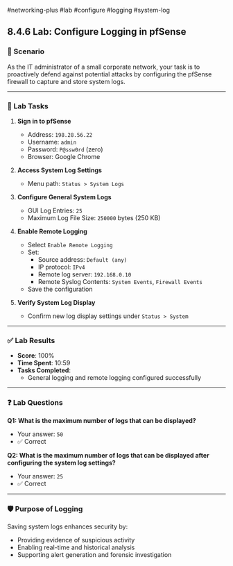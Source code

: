 #networking-plus #lab #configure #logging #system-log 
## 8.4.6 Lab: Configure Logging in pfSense

### 🧰 Scenario
As the IT administrator of a small corporate network, your task is to proactively defend against potential attacks by configuring the pfSense firewall to capture and store system logs.

---

### 📝 Lab Tasks

1. **Sign in to pfSense**
   - Address: `198.28.56.22`
   - Username: `admin`
   - Password: `P@ssw0rd` (zero)
   - Browser: Google Chrome

2. **Access System Log Settings**
   - Menu path: `Status > System Logs`

3. **Configure General System Logs**
   - GUI Log Entries: `25`
   - Maximum Log File Size: `250000` bytes (250 KB)

4. **Enable Remote Logging**
   - Select `Enable Remote Logging`
   - Set:
     - Source address: `Default (any)`
     - IP protocol: `IPv4`
     - Remote log server: `192.168.0.10`
     - Remote Syslog Contents: `System Events`, `Firewall Events`
   - Save the configuration

5. **Verify System Log Display**
   - Confirm new log display settings under `Status > System`

---

### ✅ Lab Results

- **Score**: 100%
- **Time Spent**: 10:59
- **Tasks Completed**:
  - General logging and remote logging configured successfully

---

### ❓ Lab Questions

**Q1: What is the maximum number of logs that can be displayed?**  
- Your answer: `50`  
- ✅ Correct

**Q2: What is the maximum number of logs that can be displayed after configuring the system log settings?**  
- Your answer: `25`  
- ✅ Correct

---

### 🛡️ Purpose of Logging

Saving system logs enhances security by:
- Providing evidence of suspicious activity
- Enabling real-time and historical analysis
- Supporting alert generation and forensic investigation

